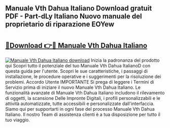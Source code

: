 ## Manuale Vth Dahua Italiano Download gratuit PDF - Part-dLy Italiano Nuovo manuale del proprietario di riparazione EOYew

# <h2><a href="http://dfavfsr.blite.top/?on=Manuale+Vth+Dahua+Italiano">🔗Download 👉🔴 Manuale Vth Dahua Italiano</a></h2>

[![Manuale Vth Dahua Italiano download](https://i.imgur.com/lujVjoI.png)](http://dfavfsr.blite.top/?on=Manuale+Vth+Dahua+Italiano)
Inizia la padronanza del prodotto qui Scopri tutto il potenziale del tuo Manuale Vth Dahua ItalianoD con questa guida per l'utente. Scopri le sue caratteristiche, i passaggi di installazione, le procedure operative e i suggerimenti per la risoluzione dei problemi. Accordo Utente IMPORTANTE Si prega di leggere i Termini di Servizio prima di iniziare il nuovo Manuale Vth Dahua Italiano. Le funzionalità avanzate di Manuale Vth Dahua Italiano includono il rilevamento di oggetti, la scansione Delle Impronte Digitali, i profili personalizzabili e le attività automatizzate, tutte accessibili e personalizzate dall'interfaccia. Siamo qui per supportarti in ogni fase del processo Manuale Vth Dahua Italiano. Il nostro Team di assistenza clienti è a tua disposizione per tutto il tuo viaggio.
